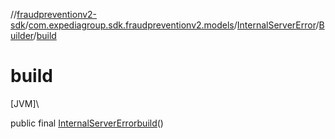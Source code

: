 //[fraudpreventionv2-sdk](../../../../index.md)/[com.expediagroup.sdk.fraudpreventionv2.models](../../index.md)/[InternalServerError](../index.md)/[Builder](index.md)/[build](build.md)

# build

[JVM]\

public final [InternalServerError](../index.md)[build](build.md)()
